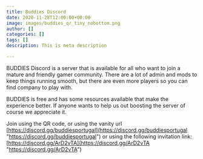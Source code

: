 ```yaml
---
title: Buddies Discord
date: 2020-11-28T12:00:00+00:00
image: images/buddies_qr_tiny_nobottom.png
author: []
categories: []
tags: []
description: This is meta description

---
```

BUDDIES Discord is a server that is available for all who want to join a mature and friendly gamer community. There are a lot of admin and mods to keep things running smooth, but there are even more players so you can find company to play with.

BUDDIES is free and has some resources available that make the experience better. If anyone wants to help us out boosting the server of course we appreciate it.

Join using the QR code, or using the vanity url [https://discord.gg/buddiesportugal](https://discord.gg/buddiesportugal "https://discord.gg/buddiesportugal") or using the following invitation link: [https://discord.gg/ArD2vTA](https://discord.gg/ArD2vTA "https://discord.gg/ArD2vTA")